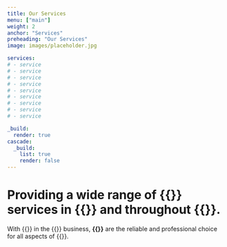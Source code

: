 ```yaml
---
title: Our Services
menu: ["main"]
weight: 2
anchor: "Services"
preheading: "Our Services"
image: images/placeholder.jpg

services:
# - service
# - service
# - service
# - service
# - service
# - service
# - service
# - service
# - service

_build:
  render: true
cascade:
  _build:
    list: true
    render: false
---
```


# Providing a wide range of **{{<industry>}} services in {{<towncity>}}** and throughout {{<county>}}.

With {{<years>}} in the {{<industry>}} business, **{{<company>}}** are the reliable and professional choice for all aspects of {{<industry>}}.
